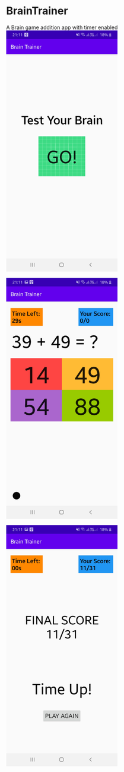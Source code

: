 # BrainTrainer
A Brain game addition app with timer enabled
<br>
<img src = "https://github.com/AnandSidd/BrainTrainer/blob/master/Screenshot_20200721-211119_Brain%20Trainer.jpg" height=650 width=300>

<img src = "https://github.com/AnandSidd/BrainTrainer/blob/master/Screenshot_20200721-211121_Brain%20Trainer.jpg" height=650 width=300>


<img src = "https://github.com/AnandSidd/BrainTrainer/blob/master/Screenshot_20200721-211151_Brain%20Trainer.jpg" height=650 width=300> </br>
